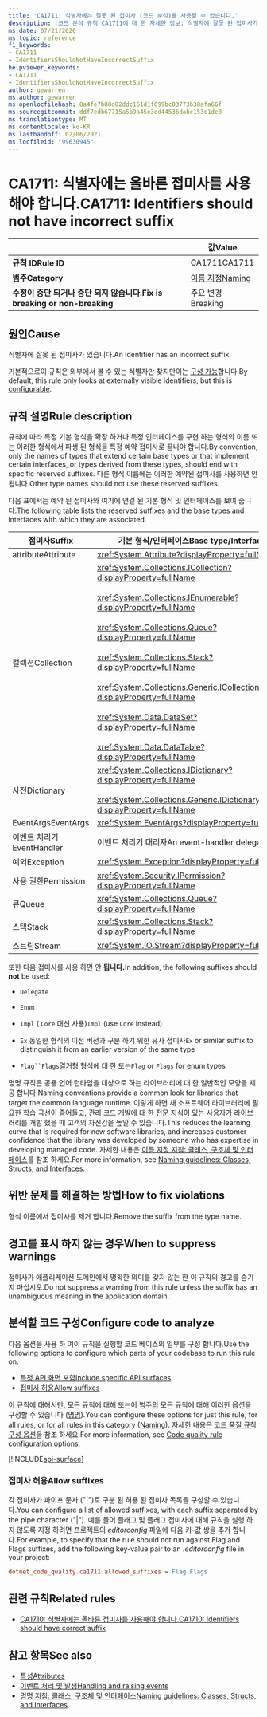 ```yaml
---
title: 'CA1711: 식별자에는 잘못 된 접미사 (코드 분석)를 사용할 수 없습니다.'
description: '코드 분석 규칙 CA1711에 대 한 자세한 정보: 식별자에 잘못 된 접미사가 없어야 합니다.'
ms.date: 07/21/2020
ms.topic: reference
f1_keywords:
- CA1711
- IdentifiersShouldNotHaveIncorrectSuffix
helpviewer_keywords:
- CA1711
- IdentifiersShouldNotHaveIncorrectSuffix
author: gewarren
ms.author: gewarren
ms.openlocfilehash: 8a4fe7b88d82ddc161d1f699bc03773b38afa66f
ms.sourcegitcommit: ddf7edb67715a5b9a45e3dd44536dabc153c1de0
ms.translationtype: MT
ms.contentlocale: ko-KR
ms.lasthandoff: 02/06/2021
ms.locfileid: "99630945"
---
```

# <a name="ca1711-identifiers-should-not-have-incorrect-suffix"></a><span data-ttu-id="1275f-103">CA1711: 식별자에는 올바른 접미사를 사용해야 합니다.</span><span class="sxs-lookup"><span data-stu-id="1275f-103">CA1711: Identifiers should not have incorrect suffix</span></span>

| | <span data-ttu-id="1275f-104">값</span><span class="sxs-lookup"><span data-stu-id="1275f-104">Value</span></span> |
|-|-|
| <span data-ttu-id="1275f-105">**규칙 ID**</span><span class="sxs-lookup"><span data-stu-id="1275f-105">**Rule ID**</span></span> |<span data-ttu-id="1275f-106">CA1711</span><span class="sxs-lookup"><span data-stu-id="1275f-106">CA1711</span></span>|
| <span data-ttu-id="1275f-107">**범주**</span><span class="sxs-lookup"><span data-stu-id="1275f-107">**Category**</span></span> |[<span data-ttu-id="1275f-108">이름 지정</span><span class="sxs-lookup"><span data-stu-id="1275f-108">Naming</span></span>](naming-warnings.md)|
| <span data-ttu-id="1275f-109">**수정이 중단 되거나 중단 되지 않습니다.**</span><span class="sxs-lookup"><span data-stu-id="1275f-109">**Fix is breaking or non-breaking**</span></span> |<span data-ttu-id="1275f-110">주요 변경</span><span class="sxs-lookup"><span data-stu-id="1275f-110">Breaking</span></span>|

## <a name="cause"></a><span data-ttu-id="1275f-111">원인</span><span class="sxs-lookup"><span data-stu-id="1275f-111">Cause</span></span>

<span data-ttu-id="1275f-112">식별자에 잘못 된 접미사가 있습니다.</span><span class="sxs-lookup"><span data-stu-id="1275f-112">An identifier has an incorrect suffix.</span></span>

<span data-ttu-id="1275f-113">기본적으로이 규칙은 외부에서 볼 수 있는 식별자만 찾지만이는 [구성 가능](#configure-code-to-analyze)합니다.</span><span class="sxs-lookup"><span data-stu-id="1275f-113">By default, this rule only looks at externally visible identifiers, but this is [configurable](#configure-code-to-analyze).</span></span>

## <a name="rule-description"></a><span data-ttu-id="1275f-114">규칙 설명</span><span class="sxs-lookup"><span data-stu-id="1275f-114">Rule description</span></span>

<span data-ttu-id="1275f-115">규칙에 따라 특정 기본 형식을 확장 하거나 특정 인터페이스를 구현 하는 형식의 이름 또는 이러한 형식에서 파생 된 형식을 특정 예약 접미사로 끝나야 합니다.</span><span class="sxs-lookup"><span data-stu-id="1275f-115">By convention, only the names of types that extend certain base types or that implement certain interfaces, or types derived from these types, should end with specific reserved suffixes.</span></span> <span data-ttu-id="1275f-116">다른 형식 이름에는 이러한 예약된 접미사를 사용하면 안 됩니다.</span><span class="sxs-lookup"><span data-stu-id="1275f-116">Other type names should not use these reserved suffixes.</span></span>

<span data-ttu-id="1275f-117">다음 표에서는 예약 된 접미사와 여기에 연결 된 기본 형식 및 인터페이스를 보여 줍니다.</span><span class="sxs-lookup"><span data-stu-id="1275f-117">The following table lists the reserved suffixes and the base types and interfaces with which they are associated.</span></span>

|<span data-ttu-id="1275f-118">접미사</span><span class="sxs-lookup"><span data-stu-id="1275f-118">Suffix</span></span>|<span data-ttu-id="1275f-119">기본 형식/인터페이스</span><span class="sxs-lookup"><span data-stu-id="1275f-119">Base type/Interface</span></span>|
|------------|--------------------------|
|<span data-ttu-id="1275f-120">attribute</span><span class="sxs-lookup"><span data-stu-id="1275f-120">Attribute</span></span>|<xref:System.Attribute?displayProperty=fullName>|
|<span data-ttu-id="1275f-121">컬렉션</span><span class="sxs-lookup"><span data-stu-id="1275f-121">Collection</span></span>|<xref:System.Collections.ICollection?displayProperty=fullName><br/><br/><xref:System.Collections.IEnumerable?displayProperty=fullName><br/><br/><xref:System.Collections.Queue?displayProperty=fullName><br/><br/><xref:System.Collections.Stack?displayProperty=fullName><br/><br/><xref:System.Collections.Generic.ICollection%601?displayProperty=fullName><br/><br/><xref:System.Data.DataSet?displayProperty=fullName><br/><br/><xref:System.Data.DataTable?displayProperty=fullName>|
|<span data-ttu-id="1275f-122">사전</span><span class="sxs-lookup"><span data-stu-id="1275f-122">Dictionary</span></span>|<xref:System.Collections.IDictionary?displayProperty=fullName><br/><br/><xref:System.Collections.Generic.IDictionary%602?displayProperty=fullName>|
|<span data-ttu-id="1275f-123">EventArgs</span><span class="sxs-lookup"><span data-stu-id="1275f-123">EventArgs</span></span>|<xref:System.EventArgs?displayProperty=fullName>|
|<span data-ttu-id="1275f-124">이벤트 처리기</span><span class="sxs-lookup"><span data-stu-id="1275f-124">EventHandler</span></span>|<span data-ttu-id="1275f-125">이벤트 처리기 대리자</span><span class="sxs-lookup"><span data-stu-id="1275f-125">An event-handler delegate</span></span>|
|<span data-ttu-id="1275f-126">예외</span><span class="sxs-lookup"><span data-stu-id="1275f-126">Exception</span></span>|<xref:System.Exception?displayProperty=fullName>|
|<span data-ttu-id="1275f-127">사용 권한</span><span class="sxs-lookup"><span data-stu-id="1275f-127">Permission</span></span>|<xref:System.Security.IPermission?displayProperty=fullName>|
|<span data-ttu-id="1275f-128">큐</span><span class="sxs-lookup"><span data-stu-id="1275f-128">Queue</span></span>|<xref:System.Collections.Queue?displayProperty=fullName>|
|<span data-ttu-id="1275f-129">스택</span><span class="sxs-lookup"><span data-stu-id="1275f-129">Stack</span></span>|<xref:System.Collections.Stack?displayProperty=fullName>|
|<span data-ttu-id="1275f-130">스트림</span><span class="sxs-lookup"><span data-stu-id="1275f-130">Stream</span></span>|<xref:System.IO.Stream?displayProperty=fullName>|

<span data-ttu-id="1275f-131">또한 다음 접미사를 사용 하면 안 **됩니다.**</span><span class="sxs-lookup"><span data-stu-id="1275f-131">In addition, the following suffixes should **not** be used:</span></span>

- `Delegate`

- `Enum`

- <span data-ttu-id="1275f-132">`Impl` ( `Core` 대신 사용)</span><span class="sxs-lookup"><span data-stu-id="1275f-132">`Impl` (use `Core` instead)</span></span>

- <span data-ttu-id="1275f-133">`Ex` 동일한 형식의 이전 버전과 구분 하기 위한 유사 접미사</span><span class="sxs-lookup"><span data-stu-id="1275f-133">`Ex` or similar suffix to distinguish it from an earlier version of the same type</span></span>

- <span data-ttu-id="1275f-134">`Flag``Flags`열거형 형식에 대 한 또는</span><span class="sxs-lookup"><span data-stu-id="1275f-134">`Flag` or `Flags` for enum types</span></span>

<span data-ttu-id="1275f-135">명명 규칙은 공용 언어 런타임을 대상으로 하는 라이브러리에 대 한 일반적인 모양을 제공 합니다.</span><span class="sxs-lookup"><span data-stu-id="1275f-135">Naming conventions provide a common look for libraries that target the common language runtime.</span></span> <span data-ttu-id="1275f-136">이렇게 하면 새 소프트웨어 라이브러리에 필요한 학습 곡선이 줄어들고, 관리 코드 개발에 대 한 전문 지식이 있는 사용자가 라이브러리를 개발 했을 때 고객의 자신감을 높일 수 있습니다.</span><span class="sxs-lookup"><span data-stu-id="1275f-136">This reduces the learning curve that is required for new software libraries, and increases customer confidence that the library was developed by someone who has expertise in developing managed code.</span></span> <span data-ttu-id="1275f-137">자세한 내용은 [이름 지정 지침: 클래스, 구조체 및 인터페이스](../../../standard/design-guidelines/names-of-classes-structs-and-interfaces.md)를 참조 하세요.</span><span class="sxs-lookup"><span data-stu-id="1275f-137">For more information, see [Naming guidelines: Classes, Structs, and Interfaces](../../../standard/design-guidelines/names-of-classes-structs-and-interfaces.md).</span></span>

## <a name="how-to-fix-violations"></a><span data-ttu-id="1275f-138">위반 문제를 해결하는 방법</span><span class="sxs-lookup"><span data-stu-id="1275f-138">How to fix violations</span></span>

<span data-ttu-id="1275f-139">형식 이름에서 접미사를 제거 합니다.</span><span class="sxs-lookup"><span data-stu-id="1275f-139">Remove the suffix from the type name.</span></span>

## <a name="when-to-suppress-warnings"></a><span data-ttu-id="1275f-140">경고를 표시 하지 않는 경우</span><span class="sxs-lookup"><span data-stu-id="1275f-140">When to suppress warnings</span></span>

<span data-ttu-id="1275f-141">접미사가 애플리케이션 도메인에서 명확한 의미를 갖지 않는 한 이 규칙의 경고를 숨기지 마십시오.</span><span class="sxs-lookup"><span data-stu-id="1275f-141">Do not suppress a warning from this rule unless the suffix has an unambiguous meaning in the application domain.</span></span>

## <a name="configure-code-to-analyze"></a><span data-ttu-id="1275f-142">분석할 코드 구성</span><span class="sxs-lookup"><span data-stu-id="1275f-142">Configure code to analyze</span></span>

<span data-ttu-id="1275f-143">다음 옵션을 사용 하 여이 규칙을 실행할 코드 베이스의 일부를 구성 합니다.</span><span class="sxs-lookup"><span data-stu-id="1275f-143">Use the following options to configure which parts of your codebase to run this rule on.</span></span>

- [<span data-ttu-id="1275f-144">특정 API 화면 포함</span><span class="sxs-lookup"><span data-stu-id="1275f-144">Include specific API surfaces</span></span>](#include-specific-api-surfaces)
- [<span data-ttu-id="1275f-145">접미사 허용</span><span class="sxs-lookup"><span data-stu-id="1275f-145">Allow suffixes</span></span>](#allow-suffixes)

<span data-ttu-id="1275f-146">이 규칙에 대해서만, 모든 규칙에 대해 또는이 범주의 모든 규칙에 대해 이러한 옵션을 구성할 수 있습니다 ([명명](naming-warnings.md)).</span><span class="sxs-lookup"><span data-stu-id="1275f-146">You can configure these options for just this rule, for all rules, or for all rules in this category ([Naming](naming-warnings.md)).</span></span> <span data-ttu-id="1275f-147">자세한 내용은 [코드 품질 규칙 구성 옵션](../code-quality-rule-options.md)을 참조 하세요.</span><span class="sxs-lookup"><span data-stu-id="1275f-147">For more information, see [Code quality rule configuration options](../code-quality-rule-options.md).</span></span>

[!INCLUDE[api-surface](~/includes/code-analysis/api-surface.md)]

### <a name="allow-suffixes"></a><span data-ttu-id="1275f-148">접미사 허용</span><span class="sxs-lookup"><span data-stu-id="1275f-148">Allow suffixes</span></span>

<span data-ttu-id="1275f-149">각 접미사가 파이프 문자 ("|")로 구분 된 허용 된 접미사 목록을 구성할 수 있습니다.</span><span class="sxs-lookup"><span data-stu-id="1275f-149">You can configure a list of allowed suffixes, with each suffix separated by the pipe character ("|").</span></span> <span data-ttu-id="1275f-150">예를 들어 플래그 및 플래그 접미사에 대해 규칙을 실행 하지 않도록 지정 하려면 프로젝트의 *editorconfig* 파일에 다음 키-값 쌍을 추가 합니다.</span><span class="sxs-lookup"><span data-stu-id="1275f-150">For example, to specify that the rule should not run against Flag and Flags suffixes, add the following key-value pair to an *.editorconfig* file in your project:</span></span>

```ini
dotnet_code_quality.ca1711.allowed_suffixes = Flag|Flags
```

## <a name="related-rules"></a><span data-ttu-id="1275f-151">관련 규칙</span><span class="sxs-lookup"><span data-stu-id="1275f-151">Related rules</span></span>

- [<span data-ttu-id="1275f-152">CA1710: 식별자에는 올바른 접미사를 사용해야 합니다.</span><span class="sxs-lookup"><span data-stu-id="1275f-152">CA1710: Identifiers should have correct suffix</span></span>](ca1710.md)

## <a name="see-also"></a><span data-ttu-id="1275f-153">참고 항목</span><span class="sxs-lookup"><span data-stu-id="1275f-153">See also</span></span>

- [<span data-ttu-id="1275f-154">특성</span><span class="sxs-lookup"><span data-stu-id="1275f-154">Attributes</span></span>](../../../standard/design-guidelines/attributes.md)
- [<span data-ttu-id="1275f-155">이벤트 처리 및 발생</span><span class="sxs-lookup"><span data-stu-id="1275f-155">Handling and raising events</span></span>](../../../standard/events/index.md)
- [<span data-ttu-id="1275f-156">명명 지침: 클래스, 구조체 및 인터페이스</span><span class="sxs-lookup"><span data-stu-id="1275f-156">Naming guidelines: Classes, Structs, and Interfaces</span></span>](../../../standard/design-guidelines/names-of-classes-structs-and-interfaces.md)
